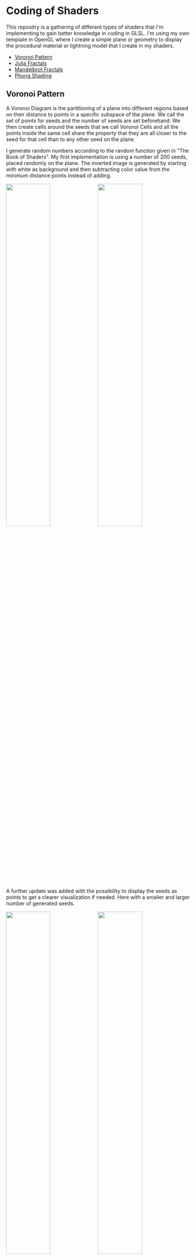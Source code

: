 # Coding of Shaders
This repositry is a gathering of different types of shaders that I'm implementing to gain better knowledge in coding in GLSL. I'm using my own template in OpenGL where I create a simple plane or geometry to display the procedural material or lightning model that I create in my shaders.

- [Voronoi Pattern](##Voronoi-Pattern)
- [Julia Fractals](##Julia-Set)
- [Mandelbrot Fractals](##Mandelbrot-Set)
- [Phong Shading](##Phong-Shading)


## Voronoi Pattern 
A Voronoi Diagram is the partitioning of a plane into different regions based on their distance to points in a specific subspace of the plane. We call the set of points for seeds and the number of seeds are set beforehand. We then create cells around the seeds that we call Voronoi Cells and all the points inside the same cell share the property that they are all closer to the seed for that cell than to any other seed on the plane.

I generate random numbers according to the random function given in "The Book of Shaders". My first implementation is using a number of 200 seeds, placed randomly on the plane. The inverted image is generated by starting with white as background and then subtracting color value from the minimum distance points instead of adding.

<img src="img/Voronoi_v1.PNG" width = "49%"/> <img src="img/Voronoi_v1white.PNG" width = "49%"/>

A further update was added with the possibility to display the seeds as points to get a clearer visualization if needed. Here with a smaller and larger number of generated seeds.

<img src="img/Voronoi_v1Seeds.PNG" width = "49%"/> <img src="img/Voronoi500seeds.PNG" width = "49%"/>

Implemented the pattern on a sphere and added the Phong local reflection model to the scene.

<center>
<img src="img/voronoi_light.PNG" width = "100%"/>
</center>

## Julia Set
In general, the Julia and Mandelbrot set is the boundary between points in the complex number plane ([src](https://www.britannica.com/science/Julia-set)). In this shader, I have used the set of complex numbers `c` for which the function `f(z)=z^2+c` does not diverge to infinity when iterated from a fixed complex number `c` ([src](https://en.wikipedia.org/wiki/Julia_set)).

The fractals that can be generated from the Julia set is many and very artistic looking. By altering the complex number from which we iterate, a number of different appearances can be retrieved as can be seen below.

<center>
<img src="img/julia1.png"/>

The Julia set for the complex number c = -0.4 + 0.6i.

<img src="img/julia5.png"/>

The Julia set for the complex number c = -0.70176 - 0.3842i.

<img src="img/julia6.png"/>

The Julia set for the complex number c = 0.285 + 0.01i.

<img src="img/julia7.png"/>

The Julia set for the complex number c = -0.835 - 0.2321i.

<img src="img/dendrite.png"/>

This is a Dendrite fractal, which is on the boundary of the Mandelbrot set, generated using c = i.

<img src="img/douadys-rabbit-fractal.png"/>

The Douady's rabbit fractal, generated using c = -0.123 + 0.745i.
[The Douady rabbit on Wikipedia](https://en.wikipedia.org/wiki/Douady_rabbit).
</center>

## Mandelbrot Set
The Mandelbrot set is a subset of the Julia set, where the Mandelbrot set is those complex numbers, c, for which the Julia set is connected ([src](https://en.wikipedia.org/wiki/Mandelbrot_set). The Mandelbrot Set shader is similar to the one for the Julia set, we still use the function `f(z)=z^2+c` to generate the expression but this time iterate from `z=0`, e.g. the expression used is `f(z)=z^2`.

By increasing the number of iterations per pixel over time, it is possible to create an animated version of the set as can be seen below.

<center>
<img src="img/mandelbrot.gif" width = "100%"/>
</center>

The Mandelbrot set is popular for having very artistic looking fractals, the following two images have been created by zooming in on specific areas of the set and changing the background color for the image to the left.

<img src="img/mandelbrot2.JPG" width = "49%"/> <img src="img/mandelbrot3.JPG" width = "49%"/>

## Phong Shading
This shader implements a simple version of Phong's reflection model for surface shading. It decides the color of each pixel based on ambient, diffuse and specular light terms. For more explanations about the vector math and the equations behind the shader, see the [Phong Reflection Model](https://en.wikipedia.org/wiki/Phong_reflection_model).

In this simple shader, I have modelled a single light source at a static point in 3D space, but the model can easily be extended to bring in the light positions from the main OpenGL scene instead. Then the diffuse and specular terms should be applied as a sum per light source.

### Ambient light
The ambient light term essentially decides the base color of the object, it is modelled simply by the reflection coefficient (RGB based) times the light intensity. When using only the ambient term applied to a simple sphere, the result is a s follows where the color is decided by the reflection constant `k_ambient`:

<img src="img/ambient.png" width = "49%"/> <img src="img/ambient-2.png" width = "49%"/>

### Diffuse light
The diffuse light term will start to give the object a sense of depth. To put it in basic terms, the fragments that are closer to the light source will get more light compared to the ones farther away (and the ones that the light source doesn't reach will of course not get any light).

<img src="img/diffuse.png" width = "49%"/> <img src="img/diffuse-2.png" width = "49%"/>

### Specular light
The specular light term will add additional reflections, similar to the diffuse term it depends on the distance and angle towards the light source but also depends on the view direction.

You can also see the difference of altering of the constant `alpha`. To the left is a low value of this shininess parameter and to the right is a high value, e.g. simulating a more reflective material.

<img src="img/specular.png" width = "49%"/> <img src="img/specular-high-alpha.png" width = "49%"/>

An important thing when calculating the specular reflection term is to check that the dot product between the light direction and the normal is positive. If it is not and we still apply a specular term in this case, we will end up adding specular reflections in areas that should not get any light and are essentially behind the light source or hidden. To showcase this, I added a red color for fragments when the dot product is negative:

<img src="img/check-specular-reflections.png" width = "100%"/>
